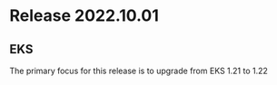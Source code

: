 # Release 2022.10.01

## EKS

The primary focus for this release is to upgrade from EKS 1.21 to 1.22
